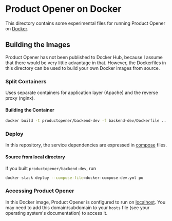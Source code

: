 # Product Opener on Docker

This directory contains some experimental files for running Product Opener on [Docker](https://docker.com).

## Building the Images

Product Opener has not been published to Docker Hub, because I assume that there would be very little advantage in that. However, the Dockerfiles in this directory can be used to build your own Docker images from source.

### Split Containers

Uses separate containers for application layer (Apache) and the reverse proxy (nginx).

#### Building the Container

```bash
docker build -t productopener/backend-dev -f backend-dev/Dockerfile ..
```

### Deploy

In this repository, the service dependencies are expressed in [compose](https://docs.docker.com/compose/compose-file/) files.

#### Source from local directory

If you built `productopener/backend-dev`, run

```bash
docker stack deploy --compose-file=docker-compose-dev.yml po
```

### Accessing Product Opener

In this Docker image, Product Opener is configured to run on [localhost](http://world.productopener.localhost/). You may need to add this domain/subdomain to your `hosts` file (see your operating system's documentation) to access it.
